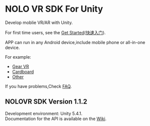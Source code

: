 # NOLO VR SDK For Unity
Develop moblie VR/AR with Unity.  

For first time users, see the [Get Started](./Docs/en_us/GetStarted.md)([快速入门](./Docs/zh_cn/快速入门.md)).  

APP can run in any Android device,include mobile phone or all-in-one device.  

For example:
- [Gear VR](https://github.com/NOLOVR/NOLO-Unity-SDK/blob/master/Docs/en_us/GetStarted.md#build-gear-vr-example)
- [Cardboard](https://github.com/NOLOVR/NOLO-Unity-SDK/blob/master/Docs/en_us/GetStarted.md#build-cardboard-example)
- [Other](https://github.com/NOLOVR/NOLO-Unity-SDK/blob/master/Docs/en_us/GetStarted.md#other-vr-sdk)

If you have problems,Check [FAQ](https://github.com/NOLOVR/NOLO-Unity-SDK/issues).
## NOLOVR SDK Version 1.1.2
Development environment: Unity 5.4.1.   
Documentation for the API is available on the [Wiki](https://github.com/NOLOVR/NOLO-Unity-SDK/wiki).


